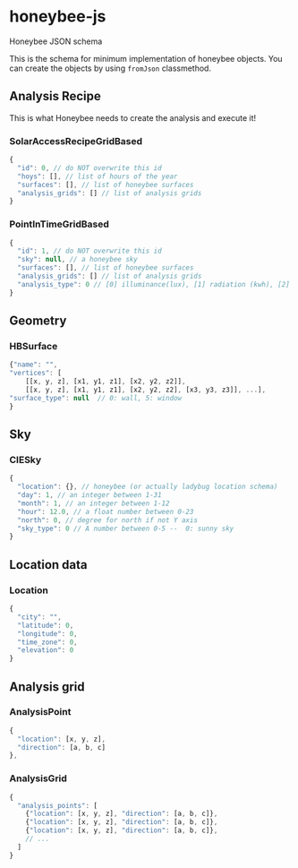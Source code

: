 # honeybee-js
Honeybee JSON schema

This is the schema for minimum implementation of honeybee objects.
You can create the objects by using `fromJson` classmethod.

## Analysis Recipe
This is what Honeybee needs to create the analysis and execute it!

### SolarAccessRecipeGridBased
```js
{
  "id": 0, // do NOT overwrite this id
  "hoys": [], // list of hours of the year
  "surfaces": [], // list of honeybee surfaces
  "analysis_grids": [] // list of analysis grids
}
```

### PointInTimeGridBased
```js
{
  "id": 1, // do NOT overwrite this id
  "sky": null, // a honeybee sky
  "surfaces": [], // list of honeybee surfaces
  "analysis_grids": [] // list of analysis grids
  "analysis_type": 0 // [0] illuminance(lux), [1] radiation (kwh), [2] luminance (Candela).
}
```

## Geometry
### HBSurface
```js
{"name": "",
"vertices": [
    [[x, y, z], [x1, y1, z1], [x2, y2, z2]],
    [[x, y, z], [x1, y1, z1], [x2, y2, z2], [x3, y3, z3]], ...],
"surface_type": null  // 0: wall, 5: window
}
```

## Sky
### CIESky
```js
{
  "location": {}, // honeybee (or actually ladybug location schema)
  "day": 1, // an integer between 1-31
  "month": 1, // an integer between 1-12
  "hour": 12.0, // a float number between 0-23
  "north": 0, // degree for north if not Y axis
  "sky_type": 0 // A number between 0-5 --  0: sunny sky
}
```

## Location data
### Location
```js
{
  "city": "",
  "latitude": 0,
  "longitude": 0,
  "time_zone": 0,
  "elevation": 0
}
```

## Analysis grid

### AnalysisPoint
```js
{
  "location": [x, y, z],
  "direction": [a, b, c]
},
```

### AnalysisGrid
```js
{
  "analysis_points": [
    {"location": [x, y, z], "direction": [a, b, c]},
    {"location": [x, y, z], "direction": [a, b, c]},
    {"location": [x, y, z], "direction": [a, b, c]},
    // ...
  ]
}
```
